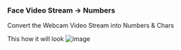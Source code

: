 ### Face Video Stream -> Numbers
Convert the Webcam Video Stream into Numbers &amp; Chars

This how it will look
![image](https://github.com/suhasasumukh/codes-facexnumbers/assets/70210383/f979efba-0609-456f-bd6f-83dc2f5d7b2c)
